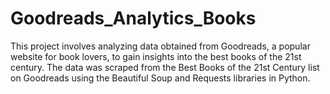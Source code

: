 # Goodreads_Analytics_Books
This project involves analyzing data obtained from Goodreads, a popular website for book lovers, to gain insights into the best books of the 21st century. The data was scraped from the Best Books of the 21st Century list on Goodreads using the Beautiful Soup and Requests libraries in Python. 
